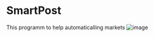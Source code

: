 # SmartPost
This programm to help automaticalling markets 
![image](https://github.com/SmartPartners/SmartPost/assets/127846504/44c1b519-c022-4fc6-830f-c4b5ee74dd59)

